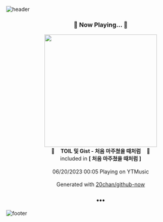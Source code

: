 ![header](https://capsule-render.vercel.app/api?type=wave&height=170&section=header&fontColor=090707&fontAlignX=45&fontAlignY=65&fontSize=100)

<h3 align="center">🎵 Now Playing... 🎵</h3>
<p align="center">
  <a href="https://music.youtube.com/watch?v=t6VgxIIHsqk">
    <img width="300" src="https://lh3.googleusercontent.com/LEccxVDKcClptUfWkHXboH9jNxbe8JORIsxiGL_aVrhvk26lVpqFfRkjgWds0V0MIJjFmGWOFOE-5ak">
  </a>
  <br>
  🎵&nbsp&nbsp&nbsp <b>TOIL 및 Gist - 처음 마주쳤을 때처럼</b> &nbsp&nbsp&nbsp🎵
  <br>
  included in <b>[ 처음 마주쳤을 때처럼 ]</b>
  
  <br />
  <br />
  06/20/2023 00:05 Playing on YTMusic
  <br />
  <br />
  Generated with <a href="https://github.com/20chan/github-now">20chan/github-now</a>
</p>

<h3 align="center">•••</h3>

![footer](https://capsule-render.vercel.app/api?type=wave&height=150&section=footer)
